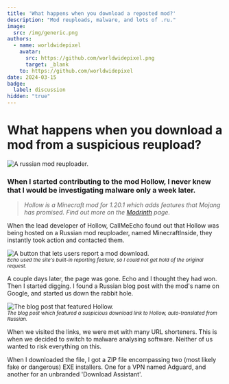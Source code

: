 ```yaml
---
title: 'What happens when you download a reposted mod?'
description: "Mod reuploads, malware, and lots of .ru."
image:
  src: /img/generic.png
authors:
  - name: worldwidepixel
    avatar:
      src: https://github.com/worldwidepixel.png
      target: _blank
    to: https://github.com/worldwidepixel
date: 2024-03-15
badge:
  label: discussion
hidden: "true"
---
```


# What happens when you download a mod from a suspicious reupload?

![A russian mod reuploader.](/img/blog/reposts/minecraft-inside.png)<br>

### When I started contributing to the mod Hollow, I never knew that I would be investigating malware only a week later.

> *Hollow is a Minecraft mod for 1.20.1 which adds features that Mojang has promised. Find out more on the [Modrinth](https://modrinth.com/mod/hollow) page.*

When the lead developer of Hollow, CallMeEcho found out that Hollow was being hosted on a Russian mod reuploader, named MinecraftInside, they instantly took action and contacted them.

![A button that lets users report a mod download.](/img/blog/reposts/report.png)<br>
<sup>*Echo used the site's built-in reporting feature, so I could not get hold of the original request.*</sup>

A couple days later, the page was gone. Echo and I thought they had won. Then I started digging. I found a Russian blog post with the mod's name on Google, and started us down the rabbit hole.

![The blog post that featured Hollow.](/img/blog/reposts/russian-blog.png)<br>
<sup>*The blog post which featured a suspicious download link to Hollow, auto-translated from Russian.*</sup>

When we visited the links, we were met with many URL shorteners. This is when we decided to switch to malware analysing software. Neither of us wanted to risk everything on this.

When I downloaded the file, I got a ZIP file encompassing two (most likely fake or dangerous) EXE installers. One for a VPN named Adguard, and another for an unbranded 'Download Assistant'. 